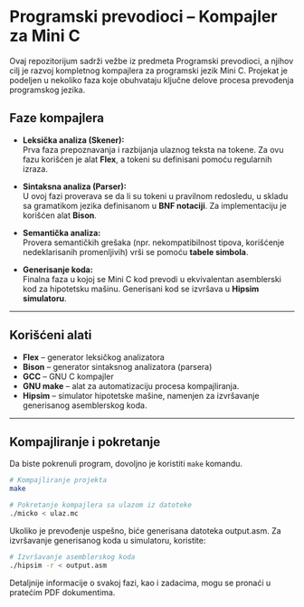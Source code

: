 # Programski prevodioci – Kompajler za Mini C

Ovaj repozitorijum sadrži vežbe iz predmeta Programski prevodioci, a njihov cilj je razvoj kompletnog kompajlera za programski jezik Mini C. Projekat je podeljen u nekoliko faza koje obuhvataju ključne delove procesa prevođenja programskog jezika.


## Faze kompajlera

- **Leksička analiza (Skener):**  
  Prva faza prepoznavanja i razbijanja ulaznog teksta na tokene. Za ovu fazu korišćen je alat **Flex**, a tokeni su definisani pomoću regularnih izraza.
- **Sintaksna analiza (Parser):**  
  U ovoj fazi proverava se da li su tokeni u pravilnom redosledu, u skladu sa gramatikom jezika definisanom u **BNF notaciji**. Za implementaciju je korišćen alat **Bison**.

- **Semantička analiza:**  
  Provera semantičkih grešaka (npr. nekompatibilnost tipova, korišćenje nedeklarisanih promenljivih) vrši se pomoću **tabele simbola**.

- **Generisanje koda:**  
  Finalna faza u kojoj se Mini C kod prevodi u ekvivalentan asemblerski kod za hipotetsku mašinu. Generisani kod se izvršava u **Hipsim simulatoru**.

---

## Korišćeni alati

- **Flex** – generator leksičkog analizatora
- **Bison** – generator sintaksnog analizatora (parsera)
- **GCC** – GNU C kompajler
- **GNU make** – alat za automatizaciju procesa kompajliranja.
- **Hipsim** – simulator hipotetske mašine, namenjen za izvršavanje generisanog asemblerskog koda.

---

## Kompajliranje i pokretanje

Da biste pokrenuli program, dovoljno je koristiti `make` komandu.

```sh
# Kompajliranje projekta
make

# Pokretanje kompajlera sa ulazom iz datoteke
./micko < ulaz.mc

```

Ukoliko je prevođenje uspešno, biće generisana datoteka output.asm. Za izvršavanje generisanog koda u simulatoru, koristite:

```sh
# Izvršavanje asemblerskog koda
./hipsim -r < output.asm
```


Detaljnije informacije o svakoj fazi, kao i zadacima, mogu se pronaći u pratećim PDF dokumentima.